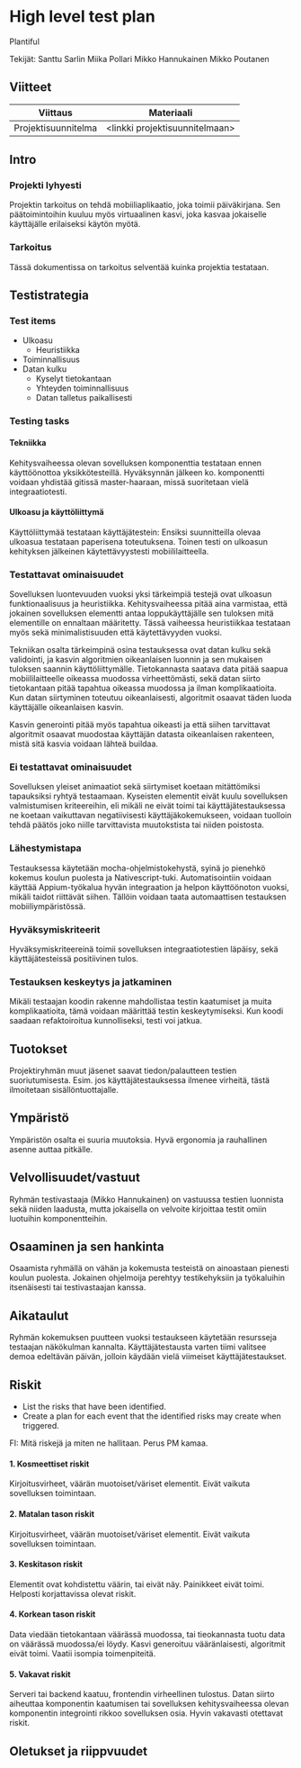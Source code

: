 # High level test plan

Plantiful

Tekijät:
Santtu Sarlin
Miika Pollari
Mikko Hannukainen
Mikko Poutanen

## Viitteet

| Viittaus | Materiaali |
|---|---|
Projektisuunnitelma | \<linkki  projektisuunnitelmaan>

## Intro

### Projekti lyhyesti

Projektin tarkoitus on tehdä mobiiliaplikaatio, joka toimii päiväkirjana. Sen päätoimintoihin kuuluu myös virtuaalinen kasvi, joka kasvaa jokaiselle käyttäjälle erilaiseksi käytön myötä.

### Tarkoitus

Tässä dokumentissa on tarkoitus selventää kuinka projektia testataan.

## Testistrategia


### Test items

- Ulkoasu
  - Heuristiikka
- Toiminnallisuus
- Datan kulku
  - Kyselyt tietokantaan
  - Yhteyden toiminnallisuus
  - Datan talletus paikallisesti


### Testing tasks

#### Tekniikka
Kehitysvaiheessa olevan sovelluksen komponenttia testataan ennen käyttöönottoa yksikkötesteillä. Hyväksynnän jälkeen ko. komponentti voidaan yhdistää gitissä master-haaraan, missä suoritetaan vielä integraatiotesti.

#### Ulkoasu ja käyttöliittymä

Käyttöliittymää testataan käyttäjätestein: Ensiksi suunnitteilla olevaa ulkoasua testataan paperisena toteutuksena. Toinen testi on ulkoasun kehityksen jälkeinen käytettävyystesti mobiililaitteella.


### Testattavat ominaisuudet

Sovelluksen luontevuuden vuoksi yksi tärkeimpiä testejä ovat ulkoasun funktionaalisuus ja heuristiikka. Kehitysvaiheessa pitää aina varmistaa, että jokainen sovelluksen elementti antaa loppukäyttäjälle sen tuloksen mitä elementille on ennaltaan määritetty. Tässä vaiheessa heuristiikkaa testataan myös sekä minimalistisuuden että käytettävyyden vuoksi.

Tekniikan osalta tärkeimpinä osina testauksessa ovat datan kulku sekä validointi, ja kasvin algoritmien oikeanlaisen luonnin ja sen mukaisen tuloksen saannin käyttöliittymälle. Tietokannasta saatava data pitää saapua mobiililaitteelle oikeassa muodossa virheettömästi, sekä datan siirto tietokantaan pitää tapahtua oikeassa muodossa ja ilman komplikaatioita. Kun datan siirtyminen toteutuu oikeanlaisesti, algoritmit osaavat täden luoda käyttäjälle oikeanlaisen kasvin.

Kasvin generointi pitää myös tapahtua oikeasti ja että siihen tarvittavat algoritmit osaavat muodostaa käyttäjän datasta oikeanlaisen rakenteen, mistä sitä kasvia voidaan lähteä buildaa.

### Ei testattavat ominaisuudet

Sovelluksen yleiset animaatiot sekä siirtymiset koetaan mitättömiksi tapauksiksi ryhtyä testaamaan. Kyseisten elementit eivät kuulu sovelluksen valmistumisen kriteereihin, eli mikäli ne eivät toimi tai käyttäjätestauksessa ne koetaan vaikuttavan negatiivisesti käyttäjäkokemukseen, voidaan tuolloin tehdä päätös joko niille tarvittavista muutokstista tai niiden poistosta.

### Lähestymistapa

Testauksessa käytetään mocha-ohjelmistokehystä, syinä jo pienehkö kokemus koulun puolesta ja Nativescript-tuki. Automatisointiin voidaan käyttää Appium-työkalua hyvän integraation ja helpon käyttöönoton vuoksi, mikäli taidot riittävät siihen. Tällöin voidaan taata automaattisen testauksen mobiiliympäristössä.

### Hyväksymiskriteerit

Hyväksymiskriteereinä toimii sovelluksen integraatiotestien läpäisy, sekä käyttäjätesteissä positiivinen tulos.

### Testauksen keskeytys ja jatkaminen

Mikäli testaajan koodin rakenne mahdollistaa testin kaatumiset ja muita komplikaatioita, tämä voidaan määrittää testin keskeytymiseksi. Kun koodi saadaan refaktoiroitua kunnolliseksi, testi voi jatkua.

## Tuotokset

Projektiryhmän muut jäsenet saavat tiedon/palautteen testien suoriutumisesta. Esim. jos käyttäjätestauksessa ilmenee virheitä, tästä ilmoitetaan sisällöntuottajalle.

## Ympäristö

Ympäristön osalta ei suuria muutoksia. Hyvä ergonomia ja rauhallinen asenne auttaa pitkälle.

## Velvollisuudet/vastuut

Ryhmän testivastaaja (Mikko Hannukainen) on vastuussa testien luonnista sekä niiden laadusta, mutta jokaisella on velvoite kirjoittaa testit omiin luotuihin komponentteihin.

## Osaaminen ja sen hankinta

Osaamista ryhmällä on vähän ja kokemusta testeistä on ainoastaan pienesti koulun puolesta. Jokainen ohjelmoija perehtyy testikehyksiin ja työkaluihin itsenäisesti tai testivastaajan kanssa.

## Aikataulut

Ryhmän kokemuksen puutteen vuoksi testaukseen käytetään resursseja testaajan näkökulman kannalta. Käyttäjätestausta varten tiimi valitsee demoa edeltävän päivän, jolloin käydään vielä viimeiset käyttäjätestaukset.

## Riskit

- List the risks that have been identified.
- Create a plan for each event that the identified risks may create when triggered.

FI: Mitä riskejä ja miten ne hallitaan. Perus PM kamaa.

#### 1. Kosmeettiset riskit

Kirjoitusvirheet, väärän muotoiset/väriset elementit. Eivät vaikuta sovelluksen toimintaan.

#### 2. Matalan tason riskit

Kirjoitusvirheet, väärän muotoiset/väriset 
elementit. Eivät vaikuta sovelluksen toimintaan.

#### 3. Keskitason riskit

Elementit ovat kohdistettu väärin, tai eivät näy. Painikkeet eivät toimi. Helposti korjattavissa olevat riskit.

#### 4. Korkean tason riskit

Data viedään tietokantaan väärässä muodossa, tai tieokannasta tuotu data on väärässä muodossa/ei löydy. Kasvi generoituu vääränlaisesti, algoritmit eivät toimi. Vaatii isompia toimenpiteitä.

#### 5. Vakavat riskit

Serveri tai backend kaatuu, frontendin virheellinen tulostus. Datan siirto aiheuttaa komponentin kaatumisen tai sovelluksen kehitysvaiheessa olevan komponentin integrointi rikkoo sovelluksen osia. Hyvin vakavasti otettavat riskit.

## Oletukset ja riippvuudet


